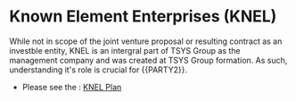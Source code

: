 # Known Element Enterprises (KNEL)

While not in scope of the joint venture proposal or resulting contract as an investble entity, KNEL is an intergral part of TSYS Group as the management company and was created at TSYS Group formation. As such, understanding it's role is crucial for {{PARTY2}}.

- Please see the : [KNEL Plan](https://plan.knownelement.com)
